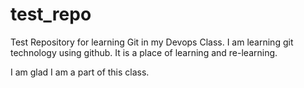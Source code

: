 # test_repo
Test Repository for learning Git in my Devops Class.
I am learning git technology using github.
It is a place of learning and re-learning.

I am glad I am a part of this class.

